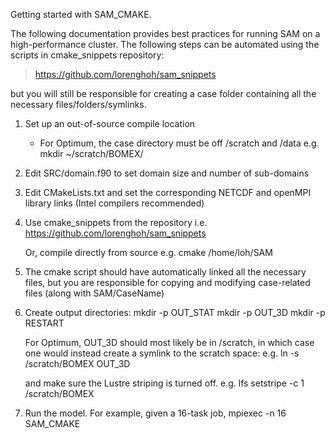 Getting started with SAM_CMAKE.

The following documentation provides best practices for running SAM
on a high-performance cluster. The following steps can be automated
using the scripts in cmake_snippets repository:

> https://github.com/lorenghoh/sam_snippets

but you will still be responsible for creating a case folder containing
all the necessary files/folders/symlinks. 


 1. Set up an out-of-source compile location
    * For Optimum, the case directory must be off /scratch and /data
    e.g. mkdir ~/scratch/BOMEX/

 2. Edit SRC/domain.f90 to set domain size and number of sub-domains

 3. Edit CMakeLists.txt and set the corresponding NETCDF and openMPI
    library links (Intel compilers recommended)
 
 4. Use cmake_snippets from the repository
        i.e. https://github.com/lorenghoh/sam_snippets

    Or, compile directly from source
        e.g. cmake /home/loh/SAM

 5. The cmake script should have automatically linked all the necessary
files, but you are responsible for copying and modifying case-related
files (along with SAM/CaseName)

 6. Create output directories:
    mkdir -p OUT_STAT
    mkdir -p OUT_3D
    mkdir -p RESTART

    For Optimum, OUT_3D should most likely be in /scratch, in which 
    case one would instead create a symlink to the scratch space:
        e.g. ln -s /scratch/BOMEX OUT_3D

    and make sure the Lustre striping is turned off.
        e.g. lfs setstripe -c 1 /scratch/BOMEX

 7. Run the model. For example, given a 16-task job,
    mpiexec -n 16 SAM_CMAKE
